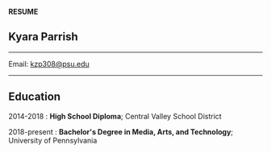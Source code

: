 **RESUME**

Kyara Parrish
--------------

-------------------     ----------------------------
Email:                             kzp308@psu.edu
  -------------------     ----------------------------

Education
---------

2014-2018 
:   **High School Diploma**; Central Valley School District

2018-present
:   **Bachelor's Degree in Media, Arts, and Technology**; University of
   Pennsylvania
